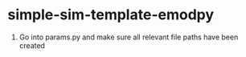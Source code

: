 # simple-sim-template-emodpy

1. Go into params.py and make sure all relevant file paths have been created

